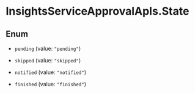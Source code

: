 # InsightsServiceApprovalApIs.State

## Enum


* `pending` (value: `"pending"`)

* `skipped` (value: `"skipped"`)

* `notified` (value: `"notified"`)

* `finished` (value: `"finished"`)


